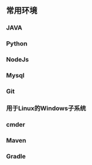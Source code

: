 ## 常用环境
  ### JAVA
  
  ### Python
  
  ### NodeJs
  
  ### Mysql
  
  ### Git
  
  ### 用于Linux的Windows子系统
  
  ### cmder
  
  ### Maven
  
  ### Gradle
  
  
  